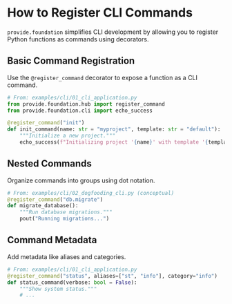 # How to Register CLI Commands

`provide.foundation` simplifies CLI development by allowing you to register Python functions as commands using decorators.

## Basic Command Registration

Use the `@register_command` decorator to expose a function as a CLI command.

```python
# From: examples/cli/01_cli_application.py
from provide.foundation.hub import register_command
from provide.foundation.cli import echo_success

@register_command("init")
def init_command(name: str = "myproject", template: str = "default"):
    """Initialize a new project."""
    echo_success(f"Initializing project '{name}' with template '{template}'")
```

## Nested Commands

Organize commands into groups using dot notation.

```python
# From: examples/cli/02_dogfooding_cli.py (conceptual)
@register_command("db.migrate")
def migrate_database():
    """Run database migrations."""
    pout("Running migrations...")
```

## Command Metadata

Add metadata like aliases and categories.

```python
# From: examples/cli/01_cli_application.py
@register_command("status", aliases=["st", "info"], category="info")
def status_command(verbose: bool = False):
    """Show system status."""
    # ...
```
